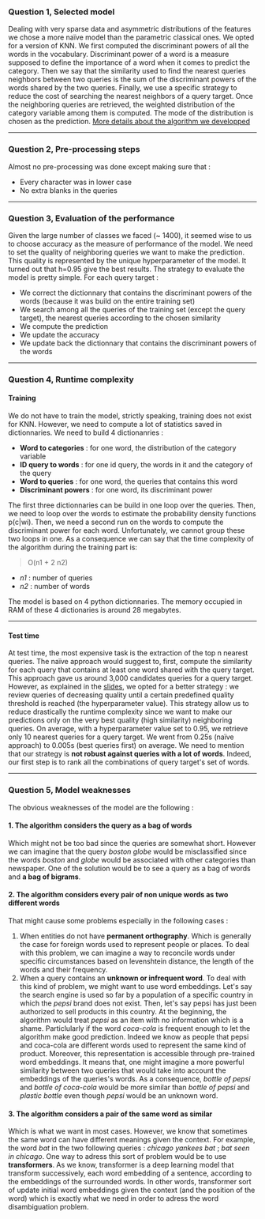 ### Question 1, Selected  model

Dealing with very sparse data and asymmetric distributions of the features we chose a more naïve model than the parametric classical ones. We opted for a version of KNN. We first computed the discriminant powers of all the words in the vocabulary. Discriminant power of a word is a measure supposed to define the importance of a word when it comes to predict the category. Then we say that the similarity used to find the nearest queries neighbors between two queries is the sum of the discriminant powers of the words shared by the two queries. Finally, we use a specific strategy to reduce the cost of searching the nearest neighbors of a query target. Once the neighboring queries are retrieved, the weighted distribution of the category variable among them is computed. The mode of the distribution is chosen as the prediction. [More details about the algorithm we developped](https://github.com/hansglick/adth-tt/blob/master/docs/Model_details.pdf)

***

### Question 2, Pre-processing steps

Almost no pre-processing was done except making sure that :
 * Every character was in lower case
 * No extra blanks in the queries

***

### Question 3, Evaluation of the performance

Given the large number of classes we faced (~ 1400), it seemed wise to us to choose accuracy as the measure of performance of the model. We need to set the quality of neighboring queries we want to make the prediction. This quality is represented by the unique hyperparameter of the model. It turned out that h=0.95 give the best results. The strategy to evaluate the model is pretty simple. For each query target :
 * We correct the dictionnary that contains the discriminant powers of the words (because it was build on the entire training set)
 * We search among all the queries of the training set (except the query target), the nearest queries according to the chosen similarity
 * We compute the prediction
 * We update the accuracy
 * We update back the dictionnary that contains the discriminant powers of the words

***

### Question 4, Runtime complexity

#### Training

We do not have to train the model, strictly speaking, training does not exist for KNN. However, we need to compute a lot of statistics saved in dictionnaries. We need to build 4 dictionanries :

 * **Word to categories** : for one word, the distribution of the category variable
 * **ID query to words** : for one id query, the words in it and the category of the query
 * **Word to queries** : for one word, the queries that contains this word
 * **Discriminant powers** : for one word, its discriminant power

The first three dictionnaries can be build in one loop over the queries. Then, we need to loop over the words to estimate the probability density functions p(c|wi). Then, we need a second run on the words to compute the discriminant power for each word. Unfortunately, we cannot group these two loops in one. As a consequence we can say that the time complexity of the algorithm during the training part is:

> O(n1 + 2 n2)

 * *n1* : number of queries
 * *n2* : number of words


The model is based on 4 python dictionnaries. The memory occupied in RAM of these 4 dictionaries is around 28 megabytes.

***

#### Test time

At test time, the most expensive task is the extraction of the top n nearest queries. The naïve approach would suggest to, first, compute the similarity for each query that contains at least one word shared with the query target. This approach gave us around 3,000 candidates queries for a query target. However, as explained in the [slides](https://github.com/hansglick/adth-tt/blob/master/docs/Model_details.pdf), we opted for a better strategy : we review queries of decreasing quality until a certain predefined quality threshold is reached (the hyperparameter value). This strategy allow us to reduce drastically the runtime complexity since we want to make our predictions only on the very best quality (high similarity) neighboring queries. On average, with a hyperparameter value set to 0.95, we retrieve only 10 nearest queries
for a query target. We went from 0.25s (naïve approach) to 0.005s (best queries first) on average. We need to mention that our strategy is **not robust against queries with a lot of words**. Indeed, our first step is to rank all the combinations of query target's set of words.

***




### Question 5, Model weaknesses


The obvious weaknesses of the model are the following :

#### **1.** The algorithm considers the query as a bag of words

Which might not be too bad since the queries are somewhat short. However we can imagine that the query *boston globe* would be misclassified since the words *boston* and *globe* would be associated with other categories than newspaper. One of the solution would be to see a query as a bag of words and **a bag of bigrams**.

#### **2.** The algorithm considers every pair of non unique words as two different words

That might cause some problems especially in the following cases :
 1. When entities do not have **permanent orthography**. Which is generally the case for foreign words used to represent people or places. To deal with this problem, we can imagine a way to reconcile words under specific circumstances based on levenshtein distance, the length of the words and their frequency.
 2. When a query contains an **unknown or infrequent word**. To deal with this kind of problem, we might want to use word embeddings. Let's say the search engine is used so far by a population of a specific country in which the *pepsi* brand does not exist. Then, let's say pepsi has just been authorized to sell products in this country. At the beginning, the algorithm would treat *pepsi* as an item with no information which is a shame. Particlularly if the word *coca-cola* is frequent enough to let the algorithm make good prediction. Indeed we know as people that pepsi and coca-cola are different words used to represent the same kind of product. Moreover, this representation is accessible through pre-trained word embeddings. It means that, one might imagine a more powerful similarity between two queries that would take into account the embeddings of the queries's words. As a consequence, *bottle of pepsi* and *bottle of coca-cola* would be more similar than *bottle of pepsi* and *plastic bottle* even though *pepsi* would be an unknown word.


#### **3.** The algorithm considers a pair of the same word as similar

Which is what we want in most cases. However, we know that sometimes the same word can have different meanings given the context. For example, the word *bat* in the two following queries : *chicago yankees bat* ; *bat seen in chicago*. One way to adress this sort of problem would be to use **transformers**. As we know, transformer is a deep learning model that transform successively, each word embedding of a sentence, according to the embeddings of the surrounded words. In other words, transformer sort of update initial word embeddings given the context (and the position of the word) which is exactly what we need in order to adress the word disambiguation problem.

